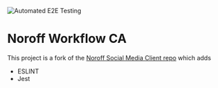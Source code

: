 ![Automated E2E Testing](https://github.com/MandeepKS/social-media-Workflow-CA/actions/workflows/test-e2e.yml/badge.svg)

# Noroff Workflow CA

This project is a fork of the [Noroff Social Media Client repo](https://github.com/noroffFEU/social-media-client) which adds

- ESLINT
- Jest
